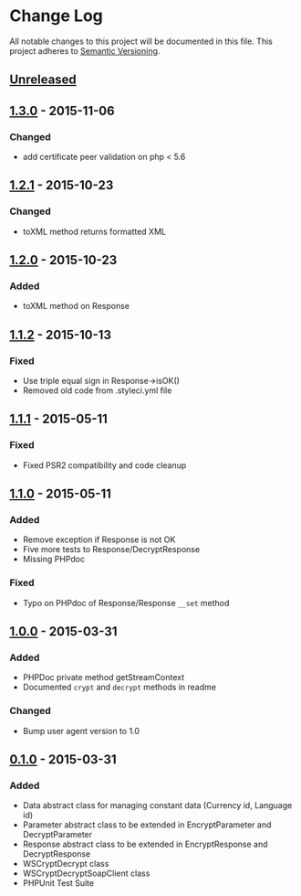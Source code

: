 # Change Log
All notable changes to this project will be documented in this file.
This project adheres to [Semantic Versioning](http://semver.org/).

## [Unreleased][unreleased]

## [1.3.0] - 2015-11-06
### Changed
- add certificate peer validation on php < 5.6

## [1.2.1] - 2015-10-23
### Changed
- toXML method returns formatted XML

## [1.2.0] - 2015-10-23
### Added
- toXML method on Response

## [1.1.2] - 2015-10-13
### Fixed
- Use triple equal sign in Response->isOK()
- Removed old code from .styleci.yml file

## [1.1.1] - 2015-05-11
### Fixed
- Fixed PSR2 compatibility and code cleanup

## [1.1.0] - 2015-05-11
### Added
- Remove exception if Response is not OK
- Five more tests to Response/DecryptResponse
- Missing PHPdoc

### Fixed
- Typo on PHPdoc of Response/Response `__set` method

## [1.0.0] - 2015-03-31
### Added
- PHPDoc private method getStreamContext
- Documented `crypt` and `decrypt` methods in readme

### Changed
- Bump user agent version to 1.0

## [0.1.0] - 2015-03-31
### Added
- Data abstract class for managing constant data (Currency id, Language id)
- Parameter abstract class to be extended in EncryptParameter and DecryptParameter
- Response abstract class to be extended in EncryptResponse and DecryptResponse
- WSCryptDecrypt class
- WSCryptDecryptSoapClient class
- PHPUnit Test Suite

[unreleased]: https://github.com/endelwar/GestPayWS/compare/v1.3.0...HEAD
[1.3.0]: https://github.com/endelwar/GestPayWS/compare/v1.2.1...v1.3.0
[1.2.1]: https://github.com/endelwar/GestPayWS/compare/v1.2.0...v1.2.1
[1.2.0]: https://github.com/endelwar/GestPayWS/compare/v1.1.2...v1.2.0
[1.1.2]: https://github.com/endelwar/GestPayWS/compare/v1.1.1...v1.1.2
[1.1.1]: https://github.com/endelwar/GestPayWS/compare/v1.1.0...v1.1.1
[1.1.0]: https://github.com/endelwar/GestPayWS/compare/v1.0.0...v1.1.0
[1.0.0]: https://github.com/endelwar/GestPayWS/compare/v0.1.0...v1.0.0
[0.1.0]: https://github.com/endelwar/GestPayWS/compare/67d07c5c9c4d1873ba9620af25b91e0a53664d80...v0.1.0